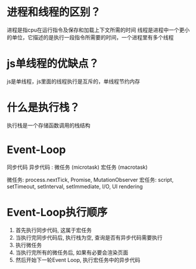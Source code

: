 # 进程和线程的区别？
进程是指cpu在运行指令及保存和加载上下文所需的时间
线程是进程中一个更小的单位，它描述的是执行一段指令所需要的时间，一个进程里有多个线程

# js单线程的优缺点？
js是单线程，js里面的线程执行是互斥的，单线程节约内存


# 什么是执行栈？
执行栈是一个存储函数调用的栈结构


# Event-Loop
同步代码
异步代码 : 微任务 (microtask)    宏任务 (macrotask)

微任务: process.nextTick, Promise, MutationObserver
宏任务: script, setTimeout, setInterval, setImmediate, I/O, UI rendering


# Event-Loop执行顺序
1. 首先执行同步代码, 这属于宏任务
2. 当执行完同步代码后, 执行栈为空, 查询是否有异步代码需要执行
3. 执行微任务
4. 当执行完所有的微任务后, 如果有必要会渲染页面
5. 然后开始下一轮Event Loop, 执行宏任务中的异步代码